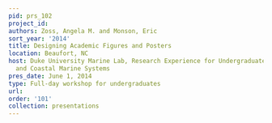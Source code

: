 ```yaml
---
pid: prs_102
project_id: 
authors: Zoss, Angela M. and Monson, Eric
sort_year: '2014'
title: Designing Academic Figures and Posters
location: Beaufort, NC
host: Duke University Marine Lab, Research Experience for Undergraduates in Estuarine
  and Coastal Marine Systems
pres_date: June 1, 2014
type: Full-day workshop for undergraduates
url: 
order: '101'
collection: presentations
---
```

